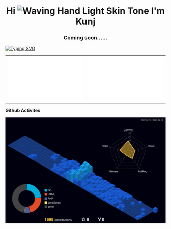 
<h1 align="center">Hi <img src="https://raw.githubusercontent.com/Tarikul-Islam-Anik/Animated-Fluent-Emojis/master/Emojis/Hand%20gestures/Waving%20Hand%20Light%20Skin%20Tone.png" alt="Waving Hand Light Skin Tone" width="50" height="50" /> I'm Kunj</h1>
<h3 align="center">Coming soon......</h3>


[![Typing SVG](https://readme-typing-svg.demolab.com?font=Bebas+Neue&pause=1000&color=02F7AB&width=435&lines=HEY!;KUNJ+PATEL+HERE;ASK+ME+ABOUT+DEVOPS+AND+CLOUDNATIVE)](https://git.io/typing-svg)

        
 <table align="center">
  <tr>
    <td align="center">
      <img alt="Contributions" src="https://raw.githubusercontent.com/kunjgit/github-stats/master/generated/overview.svg#gh-dark-mode-only"  >
    </td>
    <td align="center">
        <img src ="https://raw.githubusercontent.com/kunjgit/github-stats/master/generated/languages.svg#gh-dark-mode-only">
    </td>
  </tr>
</table>     
        

<summary> <b>Github Activites</b></summary>

![github contributions](./profile-3d-contrib/profile-night-view.svg)
